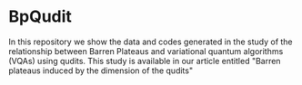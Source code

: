 # BpQudit
In this repository we show the data and codes generated in the study of the relationship between Barren Plateaus and variational quantum algorithms (VQAs) using qudits. This study is available in our article entitled "Barren plateaus induced by the dimension of the qudits"
